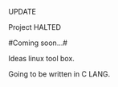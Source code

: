 
UPDATE

Project HALTED

#Coming soon...#

 Ideas
 linux tool box.


 Going to be written in C LANG.

